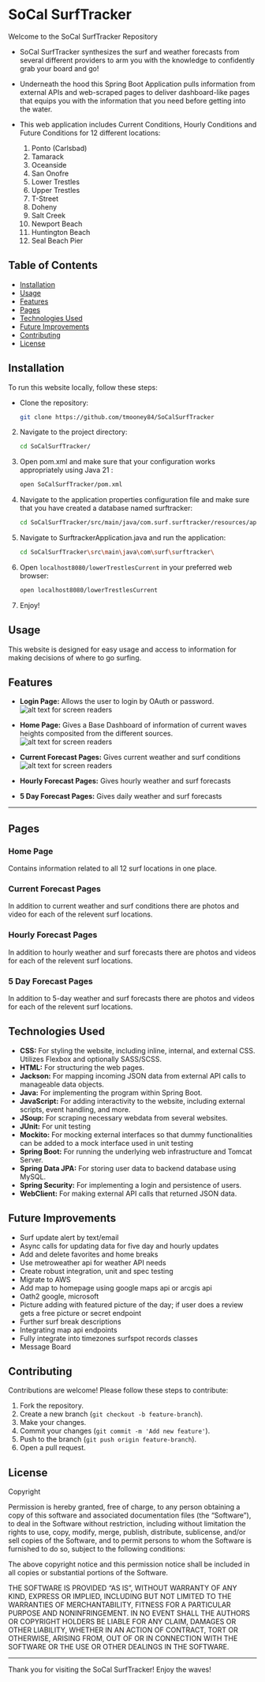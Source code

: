 # SoCal SurfTracker

Welcome to the SoCal SurfTracker Repository
- SoCal SurfTracker synthesizes the surf and weather forecasts from several different providers to arm you with
  the knowledge to confidently grab your board and go! 

- Underneath the hood this Spring Boot Application pulls information from external APIs and web-scraped pages to
  deliver dashboard-like pages that equips you with the information that you need before getting into the water.
- This web application includes Current Conditions, Hourly Conditions and Future Conditions for 12 different
  locations:  
    1. Ponto (Carlsbad)
    2. Tamarack
    3. Oceanside
    4. San Onofre 
    5. Lower Trestles
    6. Upper Trestles
    7. T-Street
    8. Doheny
    9. Salt Creek
    10. Newport Beach
    11. Huntington Beach
    12. Seal Beach Pier



## Table of Contents

- [Installation](#installation)
- [Usage](#usage)
- [Features](#features)
- [Pages](#pages)
- [Technologies Used](#technologies-used)
- [Future Improvements](#future-improvements)
- [Contributing](#contributing)
- [License](#license)

## Installation

To run this website locally, follow these steps:

- Clone the repository:
    ```sh
    git clone https://github.com/tmooney84/SoCalSurfTracker
    ```
2. Navigate to the project directory:
    ```sh
    cd SoCalSurfTracker/
    ```
3. Open pom.xml and make sure that your configuration works appropriately using Java 21 :
    ```sh   
   open SoCalSurfTracker/pom.xml
    ```

3. Navigate to the application properties configuration file and make sure that you have 
   created a database named surftracker:
    ```sh
    cd SoCalSurfTracker/src/main/java/com.surf.surftracker/resources/application.properties
    ```
2. Navigate to SurftrackerApplication.java and run the application:
    ```sh
    cd SoCalSurfTracker\src\main\java\com\surf\surftracker\
    ```
3. Open `localhost8080/lowerTrestlesCurrent` in your preferred web browser:
    ```sh
    open localhost8080/lowerTrestlesCurrent
    ```
4. Enjoy!

## Usage

This website is designed for easy usage and access to information for making decisions of where to go surfing. 

## Features

- **Login Page:** Allows the user to login by OAuth or password.
  ![alt text for screen readers](/readme_imgs/st_login.png "Login Page")


- **Home Page:** Gives a Base Dashboard of information of current waves heights composited from the different sources.
  ![alt text for screen readers](/readme_imgs/st_dashboard.png "Current Conditions Dashboard Page")


- **Current Forecast Pages:** Gives current weather and surf conditions  
  ![alt text for screen readers](/readme_imgs/current_sc.png "Surf Spot Current Conditions Page")


- **Hourly Forecast Pages:** Gives hourly weather and surf forecasts
- **5 Day Forecast Pages:** Gives daily weather and surf forecasts

---

## Pages

### Home Page

Contains information related to all 12 surf locations in one place.

### Current Forecast Pages

In addition to current weather and surf conditions there are photos and video for each of the relevent surf locations.

### Hourly Forecast Pages

In addition to hourly weather and surf forecasts there are photos and videos for each of the relevent surf locations.

### 5 Day Forecast Pages

In addition to 5-day weather and surf forecasts there are photos and videos for each of the relevent surf locations.

## Technologies Used
- **CSS:** For styling the website, including inline, internal, and external CSS. Utilizes Flexbox and optionally SASS/SCSS.
- **HTML:** For structuring the web pages.
- **Jackson:** For mapping incoming JSON data from external API calls to manageable data objects.
- **Java:** For implementing the program within Spring Boot.
- **JavaScript:** For adding interactivity to the website, including external scripts, event handling, and more.
- **JSoup:** For scraping necessary webdata from several websites.
- **JUnit:** For unit testing
- **Mockito:** For mocking external interfaces so that dummy functionalities can be added to a mock interface used in unit testing
- **Spring Boot:** For running the underlying web infrastructure and Tomcat Server.
- **Spring Data JPA:** For storing user data to backend database using MySQL.
- **Spring Security:** For implementing a login and persistence of users.
- **WebClient:** For making external API calls that returned JSON data.

## Future Improvements
- Surf update alert by text/email
- Async calls for updating data for five day and hourly updates
- Add and delete favorites and home breaks
- Use metroweather api for weather API needs 
- Create robust integration, unit and spec testing
- Migrate to AWS
- Add map to homepage using google maps api or arcgis api 
- Oath2 google, microsoft
- Picture adding with featured picture of the day; if user does a review gets a free picture or secret endpoint
- Further surf break descriptions
- Integrating map api endpoints
- Fully integrate into timezones surfspot records classes
- Message Board

## Contributing

Contributions are welcome! Please follow these steps to contribute:

1. Fork the repository.
2. Create a new branch (`git checkout -b feature-branch`).
3. Make your changes.
4. Commit your changes (`git commit -m 'Add new feature'`).
5. Push to the branch (`git push origin feature-branch`).
6. Open a pull request.

## License

Copyright <YEAR> <COPYRIGHT HOLDER>

Permission is hereby granted, free of charge, to any person obtaining a copy of this software and associated documentation files (the “Software”), to deal in the Software without restriction, including without limitation the rights to use, copy, modify, merge, publish, distribute, sublicense, and/or sell copies of the Software, and to permit persons to whom the Software is furnished to do so, subject to the following conditions:

The above copyright notice and this permission notice shall be included in all copies or substantial portions of the Software.

THE SOFTWARE IS PROVIDED “AS IS”, WITHOUT WARRANTY OF ANY KIND, EXPRESS OR IMPLIED, INCLUDING BUT NOT LIMITED TO THE WARRANTIES OF MERCHANTABILITY, FITNESS FOR A PARTICULAR PURPOSE AND NONINFRINGEMENT. IN NO EVENT SHALL THE AUTHORS OR COPYRIGHT HOLDERS BE LIABLE FOR ANY CLAIM, DAMAGES OR OTHER LIABILITY, WHETHER IN AN ACTION OF CONTRACT, TORT OR OTHERWISE, ARISING FROM, OUT OF OR IN CONNECTION WITH THE SOFTWARE OR THE USE OR OTHER DEALINGS IN THE SOFTWARE.


---

Thank you for visiting the SoCal SurfTracker! Enjoy the waves!
